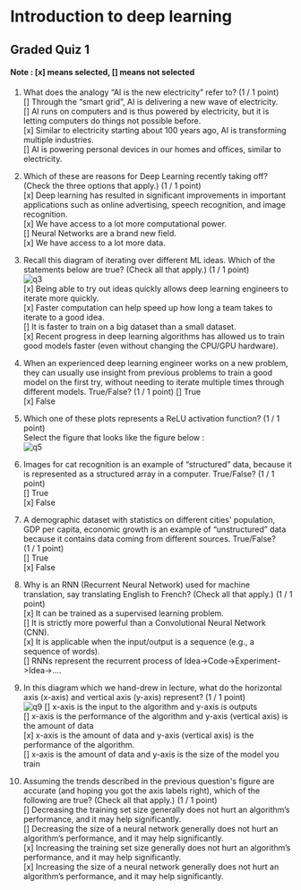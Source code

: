 # Introduction to deep learning  
## Graded Quiz 1  
#### Note : [x] means selected, [] means not selected  

1. What does the analogy “AI is the new electricity” refer to?                                                                            (1 / 1 point)  
[] Through the “smart grid”, AI is delivering a new wave of electricity.  
[] AI runs on computers and is thus powered by electricity, but it is letting computers do things not possible before.  
[x] Similar to electricity starting about 100 years ago, AI is transforming multiple industries.  
[] AI is powering personal devices in our homes and offices, similar to electricity.  

2. Which of these are reasons for Deep Learning recently taking off? (Check the three options that apply.)                                (1 / 1 point)  
[x] Deep learning has resulted in significant improvements in important applications such as online advertising, speech recognition, and image recognition.  
[x] We have access to a lot more computational power.  
[] Neural Networks are a brand new field.  
[x] We have access to a lot more data.  

3. Recall this diagram of iterating over different ML ideas. Which of the statements below are true? (Check all that apply.)               (1 / 1 point)  
![q3](https://d3c33hcgiwev3.cloudfront.net/imageAssetProxy.v1/FalVl3ygEeegaQ4NYTdESg_7a0184575b8bdc47f8c3f29601302cb8_Screen-Shot-2017-08-08-at-6.13.59-PM.png?expiry=1592438400000&hmac=ZRmalonlwBzc3VuH8t9VkeDyhR39suJGnButlOji3K0)  
[x] Being able to try out ideas quickly allows deep learning engineers to iterate more quickly.  
[x] Faster computation can help speed up how long a team takes to iterate to a good idea.  
[] It is faster to train on a big dataset than a small dataset.  
[x] Recent progress in deep learning algorithms has allowed us to train good models faster (even without changing the CPU/GPU hardware).  

4. When an experienced deep learning engineer works on a new problem, they can usually use insight from previous problems to train a good model on the first try, without needing to iterate multiple times through different models. True/False?  (1 / 1 point)
[] True  
[x] False  

5. Which one of these plots represents a ReLU activation function?                              (1 / 1 point)  
    Select the figure that looks like the figure below :  
    ![q5](https://external-content.duckduckgo.com/iu/?u=https%3A%2F%2Ftse1.mm.bing.net%2Fth%3Fid%3DOIP.aIgTWE1223EGTqmi8lYBlAHaFf%26pid%3DApi&f=1)
    
6. Images for cat recognition is an example of “structured” data, because it is represented as a structured array in a computer. True/False? (1 / 1 point)   
[] True  
[x] False  

7. A demographic dataset with statistics on different cities' population, GDP per capita, economic growth is an example of “unstructured” data because it contains data coming from different sources. True/False?  
(1 / 1 point)  
[] True  
[x] False  

8. Why is an RNN (Recurrent Neural Network) used for machine translation, say translating English to French? (Check all that apply.)   (1 / 1 point)  
[x] It can be trained as a supervised learning problem.  
[] It is strictly more powerful than a Convolutional Neural Network (CNN).  
[x] It is applicable when the input/output is a sequence (e.g., a sequence of words).  
[] RNNs represent the recurrent process of Idea->Code->Experiment->Idea->....   

9. In this diagram which we hand-drew in lecture, what do the horizontal axis (x-axis) and vertical axis (y-axis) represent?          (1 / 1 point)  
![q9](https://d3c33hcgiwev3.cloudfront.net/imageAssetProxy.v1/JP--G3ooEeeJIwrF5BVsIg_b60d752c05bec0881d8ca08cfc2646d2_Screen-Shot-2017-08-05-at-2.30.09-PM.png?expiry=1592438400000&hmac=X4migMAwUi4nsgNo7aZAG_RZ0q8vhrJY3jjJl0N_AwQ)
[] x-axis is the input to the algorithm and y-axis is outputs    
[] x-axis is the performance of the algorithm and  y-axis (vertical axis) is the amount of data  
[x] x-axis is the amount of data and y-axis (vertical axis) is the performance of the algorithm.  
[] x-axis is the amount of data and y-axis is the size of the model you train  

10. Assuming the trends described in the previous question's figure are accurate (and hoping you got the axis labels right), which of the following are true? (Check all that apply.) (1 / 1 point)  
[] Decreasing the training set size generally does not hurt an algorithm’s performance, and it may help significantly.  
[] Decreasing the size of a neural network generally does not hurt an algorithm’s performance, and it may help significantly.  
[x] Increasing the training set size generally does not hurt an algorithm’s performance, and it may help significantly.   
[x] Increasing the size of a neural network generally does not hurt an algorithm’s performance, and it may help significantly.  
  

